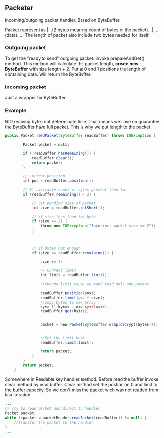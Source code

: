 ## Packeter

Incoming/outgoing packet handler. Based on ByteBuffer.

Packet represent as |...(2 bytes meaning count of bytes of the packet)...|....(data)....|
The length of packet also include two bytes needed for itself.


### Outgoing packet
To get the "ready to send" outgoing packet: invoke prepareAndGet() method. This method will calculate the packet length, **create new ByteBuffer** with size length + 2. Put at 0 and 1 positions the length of containing data. Will return the ByteBuffer.

### Incoming packet
Just a wrapper for ByteBuffer.

### Example
NIO reciving bytes not determinate time. That means we have no guarantee the ByteBuffer have full packet. This is why we put length to the packet. 
```java
public Packet readPacket(ByteBuffer readBuffer) throws IOException {

        Packet packet = null;

        if (!readBuffer.hasRemaining()) {
            readBuffer.clear();
            return packet;
        }

        // Current position
        int pos = readBuffer.position();

        // If available count of bytes greater then two
        if (readBuffer.remaining() > 2) {

            // Get pending size of packet
            int size = readBuffer.getShort();

            // if size less then two byte
            if (size <= 2) {
                throw new IOException("Incorrect packet size <= 2");
            }



            // If bytes not enough
            if (size <= readBuffer.remaining()) {

                size += 2;

                // Current limit
                int limit = readBuffer.limit();

                //change limit cause we want read only one packet

                readBuffer.position(pos);
                readBuffer.limit(pos + size);
                //copy bytes to new array
                byte [] bytes = new byte[size];
                readBuffer.get(bytes);


                packet = new Packet(ByteBuffer.wrap(decrypt(bytes)));


                //Set the limit back
                readBuffer.limit(limit);

                return packet;
            }
        }
        return packet;
    }
```


Somewhere in Readable key handler method. Before read the buffer invoke clear method by read buffer.
Clear method set the postion on 0 and limit to the buffer capacity. So we don't miss the packet wich was not readed from last iteration. 
```java
...
// Try to read packet and direct to handler
Packet packet;
while ((packet = packetReader.readPacket(readBuffer)) != null) {
    //transfer the packet to the handler
}
...
```

